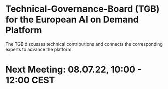 # Technical-Governance-Board (TGB) for the European AI on Demand Platform

The TGB discusses technical contributions and connects the corresponding experts to advance the platform.

# Next Meeting: 08.07.22, 10:00 - 12:00 CEST
